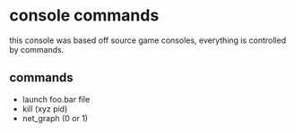 # console commands

this console was based off source game consoles, everything is controlled by commands.

## commands

- launch foo.bar file
- kill (xyz pid)
- net_graph (0 or 1)

